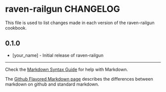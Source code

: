 raven-railgun CHANGELOG
=====================

This file is used to list changes made in each version of the raven-railgun cookbook.

0.1.0
-----
- [your_name] - Initial release of raven-railgun

- - -
Check the [Markdown Syntax Guide](http://daringfireball.net/projects/markdown/syntax) for help with Markdown.

The [Github Flavored Markdown page](http://github.github.com/github-flavored-markdown/) describes the differences between markdown on github and standard markdown.
